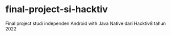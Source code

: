 # final-project-si-hacktiv
Final project studi independen Android with Java Native dari Hacktiv8 tahun 2022
